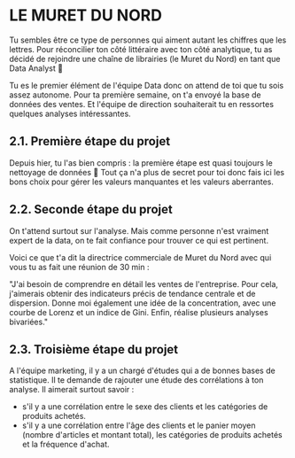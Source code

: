 # LE MURET DU NORD

Tu sembles être ce type de personnes qui aiment autant les chiffres que les lettres. Pour réconcilier ton côté littéraire avec ton côté analytique, tu as décidé de rejoindre une chaîne de librairies (le Muret du Nord) en tant que Data Analyst 🤝

Tu es le premier élément de l'équipe Data donc on attend de toi que tu sois assez autonome. Pour ta première semaine, on t'a envoyé la base de données des ventes. Et l'équipe de direction souhaiterait tu en ressortes quelques analyses intéressantes.

## 2.1. Première étape du projet

Depuis hier, tu l'as bien compris : la première étape est quasi toujours le nettoyage de données 🧹 Tout ça n'a plus de secret pour toi donc fais ici les bons choix pour gérer les valeurs manquantes et les valeurs aberrantes.

## 2.2. Seconde étape du projet

On t'attend surtout sur l'analyse. Mais comme personne n'est vraiment expert de la data, on te fait confiance pour trouver ce qui est pertinent.

Voici ce que t'a dit la directrice commerciale de Muret du Nord avec qui vous tu as fait une réunion de 30 min :

"J'ai besoin de comprendre en détail les ventes de l'entreprise. Pour cela, j'aimerais obtenir des indicateurs précis de tendance centrale et de dispersion. Donne moi également une idée de la concentration, avec une courbe de Lorenz et un indice de Gini. Enfin, réalise plusieurs analyses bivariées."

## 2.3. Troisième étape du projet

A l'équipe marketing, il y a un chargé d'études qui a de bonnes bases de statistique. Il te demande de rajouter une étude des corrélations à ton analyse. Il aimerait surtout savoir :
- s'il y a une corrélation entre le sexe des clients et les catégories de produits achetés.
- s'il y a une corrélation entre l'âge des clients et le panier moyen (nombre d'articles et montant total), les catégories de produits achetés et la fréquence d'achat.
